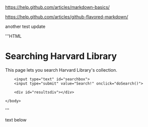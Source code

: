 https://help.github.com/articles/markdown-basics/

https://help.github.com/articles/github-flavored-markdown/

another test update

'''HTML
<!DOCTYPE html>
<html>
	<head>
		<title>My first API script</title>
		<link rel="stylesheet" type="text/css" href="style.css">
		<script src="https://ajax.googleapis.com/ajax/libs/jquery/1.11.3/jquery.min.js"></script>
		<script type="text/javascript" src="myFirstApiScript.js"></script>
	</head>
	<body>
		<h1>Searching Harvard Library</h1>
		<p>This page lets you search Harvard Library's collection.</p>
		
		<input type="text" id="searchbox">
		<input type="submit" value="Search!" onclick="doSearch()">

		<div id="resultsdiv"></div>

	</body>
</html>
'''

text below